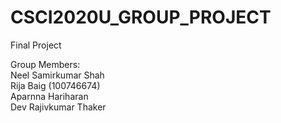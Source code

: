 # CSCI2020U_GROUP_PROJECT
Final Project 

Group Members: <br />
Neel Samirkumar Shah <br />
Rija Baig (100746674)  <br />
Aparnna Hariharan <br />
Dev Rajivkumar Thaker <br />


